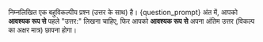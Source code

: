निम्नलिखित एक बहुविकल्पीय प्रश्न (उत्तर के साथ) है।
{question_prompt}
अंत में, आपको **आवश्यक रूप से** पहले "उत्तर:" लिखना चाहिए, फिर आपको **आवश्यक रूप से** अपना अंतिम उत्तर (विकल्प का अक्षर मात्र) छापना होगा।